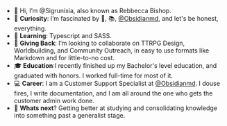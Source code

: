 - 👋 Hi, I’m @Sigrunixia, also known as Rebbecca Bishop.
- 👀 **Curiosity**: I’m fascinated by 🐲, 📚, [@Obsidianmd](https://github.com/obsidianmd), and let's be honest, everything.
- 🌱 **Learning**: Typescript and SASS.
- 💞️ **Giving Back**: I’m looking to collaborate on TTRPG Design, Worldbuilding, and Community Outreach, in easy to use formats like Markdown and for little-to-no cost.
- 🎓 **Education**:I recently finished up my Bachelor's level education, and graduated with honors. I worked full-time for most of it.
- 💻 **Career**: I am a Customer Support Specialist at [@Obsidianmd](https://github.com/obsidianmd). I douse fires, I write documentation, and I am all around the one who gets the customer admin work done. 
- 🫶 **Whats next**? Getting better at studying and consolidating knowledge into something past a generalist stage. 
